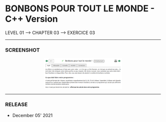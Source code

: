 # BONBONS POUR TOUT LE MONDE - C++ Version
LEVEL 01 --> CHAPTER 03 --> EXERCICE 03

---
### **SCREENSHOT**

<div align="center">
    <img
        src="https://github.com/Ayckinn/CPP/blob/main/FRANCE_IOI/LEVEL_01/Chapter_03/03_bonbons/todo.png"
        alt="DEMO"
        style="width:50%">
</div>

---
### **RELEASE**

- December 05' 2021